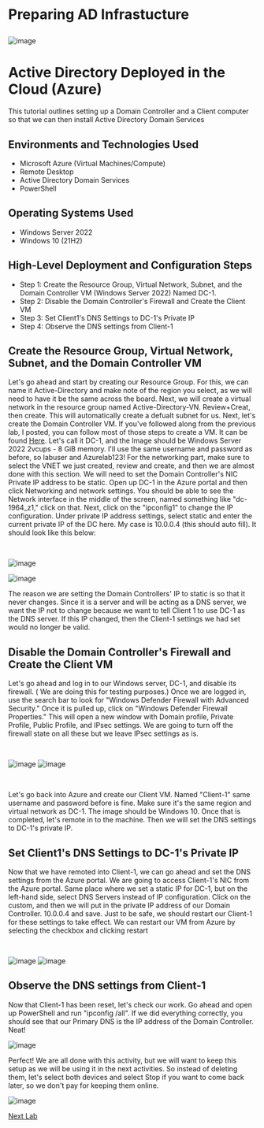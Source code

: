 # Preparing AD Infrastucture<p align="center">
![image](https://github.com/user-attachments/assets/26792c70-3fd0-4990-9c2b-2f1bbbead3a7)

</p>

<h1>Active Directory Deployed in the Cloud (Azure)</h1>
This tutorial outlines setting up a Domain Controller and a Client computer so that we can then install Active Directory Domain Services 


<h2>Environments and Technologies Used </h2>

- Microsoft Azure (Virtual Machines/Compute)
- Remote Desktop
- Active Directory Domain Services
- PowerShell

<h2>Operating Systems Used </h2>

- Windows Server 2022
- Windows 10 (21H2)

<h2>High-Level Deployment and Configuration Steps </h2>

- Step 1: Create the Resource Group, Virtual Network, Subnet, and the Domain Controller VM (Windows Server 2022) Named DC-1.
- Step 2: Disable the Domain Controller's Firewall and Create the Client VM
- Step 3: Set Client1's DNS Settings to DC-1's Private IP
- Step 4: Observe the DNS settings from Client-1

<h2>Create the Resource Group, Virtual Network, Subnet, and the Domain Controller VM </h2>

<p>
Let's go ahead and start by creating our Resource Group. For this, we can name it Active-Directory and make note of the region you select, as we will need to have it be the  same across the board. Next, we will create a virtual network in the resource group named Active-Directory-VN. Review+Creat, then create. This will automatically create a defualt subnet for us. Next, let's create the Domain Controller VM. If you've followed along from the previous lab, I posted, you can follow most of those steps to create a VM. It can be found <a href="https://github.com/BrandonBassbb/Creating-Virtual-Machines"> Here</a>. Let's call it DC-1, and the Image should be Windows Server 2022 2vcups - 8 GiB memory. I'll use the same username and password as before, so labuser and Azurelab123! For the networking part, make sure to select the VNET we just created, review and create, and then we are almost done with this section. We will need to set the Domain Controller's NIC Private IP address to be static. Open up DC-1 in the Azure portal and then click Networking and network settings. You should be able to see the Network interface in the middle of the screen, named something like "dc-1964_z1," click on that. Next, click on the "ipconfig1" to change the IP configuration. Under private IP address settings, select static and enter the current private IP of the DC here. My case is 10.0.0.4 (this should auto fill). It should look like this below:


</p>

<br /> 

 ![image](https://github.com/user-attachments/assets/832fdd1c-5296-4f5b-8821-72bdcd43bb81)
 
 ![image](https://github.com/user-attachments/assets/f8ebedf6-1d94-482d-8fd8-d7b583ef3159)
<p>
The reason we are setting the Domain Controllers' IP to static is so that it never changes. Since it is a server and will be acting as a DNS server, we want the IP not to change because we want to tell Client 1 to use DC-1 as the DNS server. If this IP changed, then the Client-1 settings we had set would no longer be valid. 
</p>
<h2> Disable the Domain Controller's Firewall and Create the Client VM </h2>
<p>
Let's go ahead and log in to our Windows server, DC-1, and disable its firewall. ( We are doing this for testing purposes.) Once we are logged in, use the search bar to look for "Windows Defender Firewall with Advanced Security." Once it is pulled up, click on "Windows Defender Firewall Properties." This will open a new window with Domain profile, Private Profile, Public Profile, and IPsec settings. We are going to turn off the firewall state on all these but we leave IPsec settings as is. 
</p>
<br />

![image](https://github.com/user-attachments/assets/f26d9c34-5c48-4680-81aa-d9afc463e8ce)
![image](https://github.com/user-attachments/assets/0faac432-115c-40f9-92c4-118811589252)

<br />
<p> Let's go back into Azure and create our Client VM. Named "Client-1" same username and password before is fine. Make sure it's the same region and virtual network as DC-1. The image should be Windows 10. Once that is completed, let's remote in to the machine. Then we will set the DNS settings to DC-1's private IP. 
</p>

<h2>Set Client1's DNS Settings to DC-1's Private IP</h2>
<p>
Now that we have remoted into Client-1, we can go ahead and set the DNS settings from the Azure portal. We are going to access Client-1's NIC from the Azure portal. Same place where we set a static IP for DC-1, but on the left-hand side, select DNS Servers instead of IP configuration. Click on the custom, and then we will put in the private IP address of our Domain Controller. 10.0.0.4 and save. Just to be safe, we should restart our Client-1 for these settings to take effect. We can restart our VM from Azure by selecting the checkbox and clicking restart
</p>
<br />

![image](https://github.com/user-attachments/assets/cdba341b-1a5f-4457-a530-404751e8b4a5)
![image](https://github.com/user-attachments/assets/c75c6094-fdac-4a1c-9b7e-d274e70d6674)

<h2>Observe the DNS settings from Client-1</h2>
<p>
Now that Client-1 has been reset, let's check our work. Go ahead and open up PowerShell and run "ipconfig /all". If we did everything correctly, you should see that our Primary DNS is the IP address of the Domain Controller. Neat!
</p>

![image](https://github.com/user-attachments/assets/db62a57e-9741-43ae-855b-73ff6439e141)

<p>
Perfect! We are all done with this activity, but we will want to keep this setup as we will be using it in the next activities. So instead of deleting them, let's select both devices and select Stop if you want to come back later, so we don't pay for keeping them online. 
</p>

![image](https://github.com/user-attachments/assets/f8cf6efb-7493-4828-81dd-4b09de9179d4)

<p>
 <a href = "https://github.com/BrandonBassbb/Deploying_AD"> Next Lab </a>
</p>
